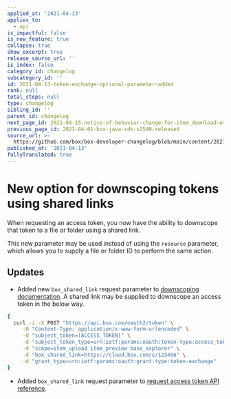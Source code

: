 ```yaml
---
applied_at: '2021-04-13'
applies_to:
  - api
is_impactful: false
is_new_feature: true
collapse: true
show_excerpt: true
release_source_url: ''
is_index: false
category_id: changelog
subcategory_id: ''
id: 2021-04-13-token-exchange-optional-parameter-added
rank: null
total_steps: null
type: changelog
sibling_id: ''
parent_id: changelog
next_page_id: 2021-04-15-notice-of-behavior-change-for-item_download-events
previous_page_id: 2021-04-01-box-java-sdk-v2540-released
source_url: >-
  https://github.com/box/box-developer-changelog/blob/main/content/2021/04-13-token-exchange-optional-parameter-added.md
published_at: '2021-04-13'
fullyTranslated: true
---
```

# New option for downscoping tokens using shared links

When requesting an access token, you now have the ability to downscope that token to a file or folder using a shared link.

This new parameter may be used instead of using the `resource` parameter, which allows you to supply a file or folder ID to perform the same action.

<!-- more -->

## Updates

* Added new `box_shared_link` request parameter to [downscoping documentation][1]. A shared link may be supplied to downscope an access token in the below way.

```bash
{
  curl -i -X POST "https://api.box.com/oauth2/token" \
     -H "Content-Type: application/x-www-form-urlencoded" \
     -d "subject_token=[ACCESS_TOKEN]" \
     -d "subject_token_type=urn:ietf:params:oauth:token-type:access_token" \
     -d "scope=item_upload item_preview base_explorer" \
     -d "box_shared_link=https://cloud.box.com/s/123456" \
     -d "grant_type=urn:ietf:params:oauth:grant-type:token-exchange"
}
```

* Added `box_shared_link` request parameter to [request access token API reference][2].

[1]: https://developer.box.com/guides/authentication/access-tokens/downscope/#downscoping-in-practice

[2]: https://developer.box.com/reference/post-oauth2-token/#request
